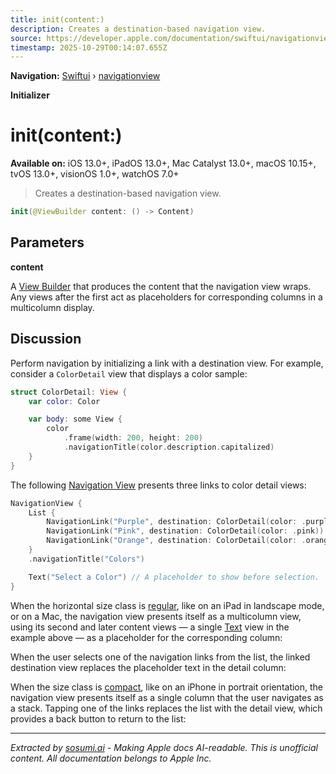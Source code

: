 ```yaml
---
title: init(content:)
description: Creates a destination-based navigation view.
source: https://developer.apple.com/documentation/swiftui/navigationview/init(content:)
timestamp: 2025-10-29T00:14:07.655Z
---
```


**Navigation:** [Swiftui](/documentation/swiftui) › [navigationview](/documentation/swiftui/navigationview)

**Initializer**

# init(content:)

**Available on:** iOS 13.0+, iPadOS 13.0+, Mac Catalyst 13.0+, macOS 10.15+, tvOS 13.0+, visionOS 1.0+, watchOS 7.0+

> Creates a destination-based navigation view.

```swift
init(@ViewBuilder content: () -> Content)
```

## Parameters

**content**

A [View Builder](/documentation/swiftui/viewbuilder) that produces the content that the navigation view wraps. Any views after the first act as placeholders for corresponding columns in a multicolumn display.



## Discussion

Perform navigation by initializing a link with a destination view. For example, consider a `ColorDetail` view that displays a color sample:

```swift
struct ColorDetail: View {
    var color: Color

    var body: some View {
        color
            .frame(width: 200, height: 200)
            .navigationTitle(color.description.capitalized)
    }
}
```

The following [Navigation View](/documentation/swiftui/navigationview) presents three links to color detail views:

```swift
NavigationView {
    List {
        NavigationLink("Purple", destination: ColorDetail(color: .purple))
        NavigationLink("Pink", destination: ColorDetail(color: .pink))
        NavigationLink("Orange", destination: ColorDetail(color: .orange))
    }
    .navigationTitle("Colors")

    Text("Select a Color") // A placeholder to show before selection.
}
```

When the horizontal size class is [regular](/documentation/swiftui/userinterfacesizeclass/regular), like on an iPad in landscape mode, or on a Mac, the navigation view presents itself as a multicolumn view, using its second and later content views — a single [Text](/documentation/swiftui/text) view in the example above — as a placeholder for the corresponding column:



When the user selects one of the navigation links from the list, the linked destination view replaces the placeholder text in the detail column:



When the size class is [compact](/documentation/swiftui/userinterfacesizeclass/compact), like on an iPhone in portrait orientation, the navigation view presents itself as a single column that the user navigates as a stack. Tapping one of the links replaces the list with the detail view, which provides a back button to return to the list:

---

*Extracted by [sosumi.ai](https://sosumi.ai) - Making Apple docs AI-readable.*
*This is unofficial content. All documentation belongs to Apple Inc.*
